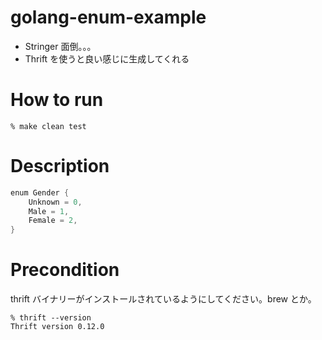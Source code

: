 golang-enum-example
===================

* Stringer 面倒。。。
* Thrift を使うと良い感じに生成してくれる

How to run
=====
```
% make clean test
```

Description
=====

```go:enum.go
enum Gender {
    Unknown = 0,
    Male = 1,
    Female = 2,
}
```


Precondition
=====
thrift バイナリーがインストールされているようにしてください。brew とか。

```
% thrift --version
Thrift version 0.12.0
```
